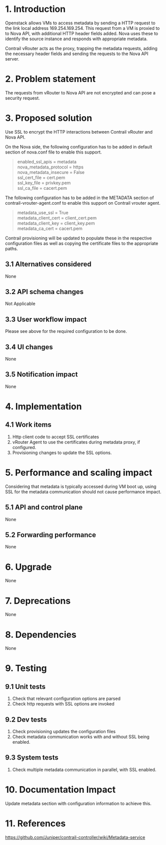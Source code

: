 
# 1. Introduction
Openstack allows VMs to access metadata by sending a HTTP request to the
link local address 169.254.169.254. This request from a VM is proxied to
to Nova API, with additional HTTP header fields added. Nova uses these to
identify the source instance and responds with appropriate metadata.

Contrail vRouter acts as the proxy, trapping the metadata requests, adding
the necessary header fields and sending the requests to the Nova API server.


# 2. Problem statement
The requests from vRouter to Nova API are not encrypted and can pose a
security request.

# 3. Proposed solution
Use SSL to encrypt the HTTP interactions between Contrail vRouter and Nova API.

On the Nova side, the following configuration has to be added in default section
of nova.conf file to enable this support.

> enabled_ssl_apis = metadata <br>
> nova_metadata_protocol = https <br>
> nova_metadata_insecure = False <br>
> ssl_cert_file = cert.pem <br>
> ssl_key_file = privkey.pem <br>
> ssl_ca_file = cacert.pem <br>

The following configuration has to be added in the METADATA section of
contrail-vrouter-agent.conf to enable this support on Contrail vrouter agent.

> metadata_use_ssl = True <br>
> metadata_client_cert = client_cert.pem <br>
> metadata_client_key = client_key.pem <br>
> metadata_ca_cert = cacert.pem <br>

Contrail provisioning will be updated to populate these in the respective
configuration files as well as copying the certificate files to the appropriate
paths.

## 3.1 Alternatives considered
None

## 3.2 API schema changes
Not Applicable

## 3.3 User workflow impact
Please see above for the required configuration to be done.

## 3.4 UI changes
None

## 3.5 Notification impact
None


# 4. Implementation
## 4.1 Work items
1. Http client code to accept SSL certificates
2. vRouter Agent to use the certificates during metadata proxy, if configured.
3. Provisioning changes to update the SSL options.

# 5. Performance and scaling impact
Considering that metadata is typically accessed during VM boot up, using SSL
for the metadata communication should not cause performance impact.

## 5.1 API and control plane
None

## 5.2 Forwarding performance
None

# 6. Upgrade
None

# 7. Deprecations
None

# 8. Dependencies
None

# 9. Testing
## 9.1 Unit tests
1. Check that relevant configuration options are parsed
2. Check http requests with SSL options are invoked

## 9.2 Dev tests
1. Check provisioning updates the configuration files
2. Check metadata communication works with and without SSL being enabled.

## 9.3 System tests
1. Check multiple metadata communication in parallel, with SSL enabled.

# 10. Documentation Impact
Update metadata section with configuration information to achieve this.

# 11. References
https://github.com/Juniper/contrail-controller/wiki/Metadata-service
